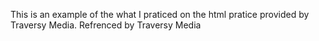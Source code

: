 This is an example of the what I praticed on the html pratice provided by Traversy Media. 
Refrenced by Traversy Media 
